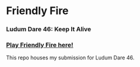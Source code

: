 # Friendly Fire
### Ludum Dare 46: Keep It Alive

### [Play Friendly Fire here!](https://diego-escalante.github.io/LD46-FriendlyFire/)

This repo houses my submission for Ludum Dare 46.
